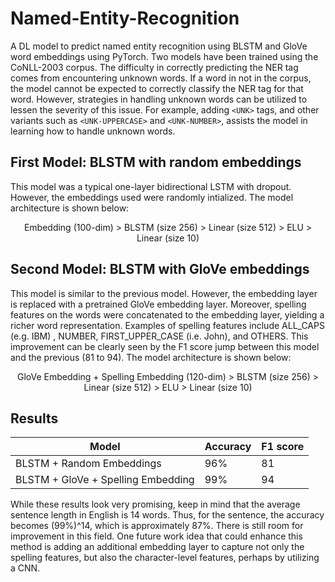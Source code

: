 # Named-Entity-Recognition
A DL model to predict named entity recognition using BLSTM and GloVe word embeddings using PyTorch. Two models have been trained using the CoNLL-2003 corpus. The difficulty in correctly predicting the NER tag comes from encountering unknown words. If a word in not in the corpus, the model cannot be expected to correctly classify the NER tag for that word. However, strategies in handling unknown words can be utilized to lessen the severity of this issue. For example, adding <code>\<UNK\></code> tags, and other variants such as <code>\<UNK-UPPERCASE\></code> and <code>\<UNK-NUMBER\></code>, assists the model in learning how to handle unknown words.

## First Model: BLSTM with random embeddings
This model was a typical one-layer bidirectional LSTM with dropout. However, the embeddings used were randomly intialized. The model architecture is shown below:

<p align="center">
  Embedding (100-dim) > BLSTM (size 256) > Linear (size 512) > ELU > Linear (size 10)
</p>

## Second Model: BLSTM with GloVe embeddings
This model is similar to the previous model. However, the embedding layer is replaced with a pretrained GloVe embedding layer. Moreover, spelling features on the words were concatenated to the embedding layer, yielding a richer word representation. Examples of spelling features include ALL_CAPS (e.g. IBM) , NUMBER, FIRST_UPPER_CASE (i.e. John), and OTHERS. This improvement can be clearly seen by the F1 score jump between this model and the previous (81 to 94). The model architecture is shown below:

<p align="center">
  GloVe Embedding + Spelling Embedding (120-dim) > BLSTM (size 256) > Linear (size 512) > ELU > Linear (size 10)
</p>

## Results
| Model | Accuracy | F1 score |
| ----- | -------- | -------- |
| BLSTM + Random Embeddings | 96% | 81 |
| BLSTM + GloVe + Spelling Embedding | 99% | 94 |

While these results look very promising, keep in mind that the average sentence length in English is 14 words. Thus, for the sentence, the accuracy becomes (99%)^14, which is approximately 87%. There is still room for improvement in this field. One future work idea that could enhance this method is adding an additional embedding layer to capture not only the spelling features, but also the character-level features, perhaps by utilizing a CNN.
